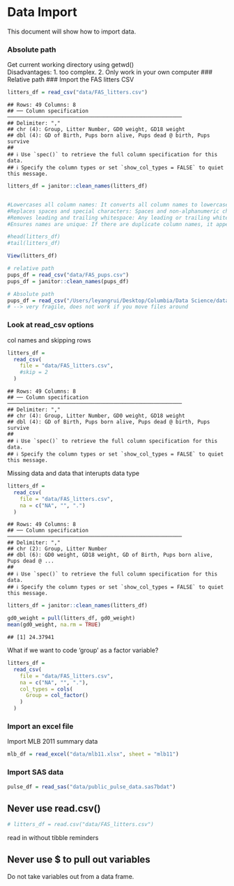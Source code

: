 Data Import
================

This document will show how to import data.

### Absolute path

Get current working directory using getwd()  
Disadvantages: 1. too complex. 2. Only work in your own computer \###
Relative path \### Import the FAS litters CSV

``` r
litters_df = read_csv("data/FAS_litters.csv")
```

    ## Rows: 49 Columns: 8
    ## ── Column specification ────────────────────────────────────────────────────────
    ## Delimiter: ","
    ## chr (4): Group, Litter Number, GD0 weight, GD18 weight
    ## dbl (4): GD of Birth, Pups born alive, Pups dead @ birth, Pups survive
    ## 
    ## ℹ Use `spec()` to retrieve the full column specification for this data.
    ## ℹ Specify the column types or set `show_col_types = FALSE` to quiet this message.

``` r
litters_df = janitor::clean_names(litters_df)


#Lowercases all column names: It converts all column names to lowercase for uniformity.
#Replaces spaces and special characters: Spaces and non-alphanumeric characters (e.g., !, @, #) are replaced with underscores (_).
#Removes leading and trailing whitespace: Any leading or trailing whitespace in column names is removed.
#Ensures names are unique: If there are duplicate column names, it appends a numeric suffix to ensure that each column has a unique name.'''

#head(litters_df)
#tail(litters_df)
```

``` r
View(litters_df)
```

``` r
# relative path
pups_df = read_csv("data/FAS_pups.csv")
pups_df = janitor::clean_names(pups_df)

# Absolute path
pups_df = read_csv("/Users/leyangrui/Desktop/Columbia/Data Science/data_wraggling1/data/FAS_pups.csv")
# --> very fragile, does not work if you move files around
```

### Look at read_csv options

col names and skipping rows

``` r
litters_df = 
  read_csv(
    file = "data/FAS_litters.csv",
    #skip = 2
  )
```

    ## Rows: 49 Columns: 8
    ## ── Column specification ────────────────────────────────────────────────────────
    ## Delimiter: ","
    ## chr (4): Group, Litter Number, GD0 weight, GD18 weight
    ## dbl (4): GD of Birth, Pups born alive, Pups dead @ birth, Pups survive
    ## 
    ## ℹ Use `spec()` to retrieve the full column specification for this data.
    ## ℹ Specify the column types or set `show_col_types = FALSE` to quiet this message.

Missing data and data that interupts data type

``` r
litters_df = 
  read_csv(
    file = "data/FAS_litters.csv",
    na = c("NA", "", ".")
  )
```

    ## Rows: 49 Columns: 8
    ## ── Column specification ────────────────────────────────────────────────────────
    ## Delimiter: ","
    ## chr (2): Group, Litter Number
    ## dbl (6): GD0 weight, GD18 weight, GD of Birth, Pups born alive, Pups dead @ ...
    ## 
    ## ℹ Use `spec()` to retrieve the full column specification for this data.
    ## ℹ Specify the column types or set `show_col_types = FALSE` to quiet this message.

``` r
litters_df = janitor::clean_names(litters_df)

gd0_weight = pull(litters_df, gd0_weight)
mean(gd0_weight, na.rm = TRUE)
```

    ## [1] 24.37941

What if we want to code ‘group’ as a factor variable?

``` r
litters_df = 
  read_csv(
    file = "data/FAS_litters.csv",
    na = c("NA", "", "."),
    col_types = cols(
      Group = col_factor()
    )
  )
```

### Import an excel file

Import MLB 2011 summary data

``` r
mlb_df = read_excel("data/mlb11.xlsx", sheet = "mlb11")
```

### Import SAS data

``` r
pulse_df = read_sas("data/public_pulse_data.sas7bdat")
```

## Never use read.csv()

``` r
# litters_df = read.csv("data/FAS_litters.csv")
```

read in without tibble reminders

## Never use \$ to pull out variables

Do not take variables out from a data frame.
